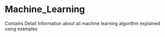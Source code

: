 # Machine_Learning
Contains Detail Information about all machine learning algorithm explained using examples 
